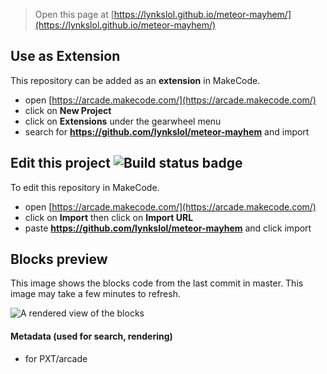  


> Open this page at [https://lynkslol.github.io/meteor-mayhem/](https://lynkslol.github.io/meteor-mayhem/)

## Use as Extension

This repository can be added as an **extension** in MakeCode.

* open [https://arcade.makecode.com/](https://arcade.makecode.com/)
* click on **New Project**
* click on **Extensions** under the gearwheel menu
* search for **https://github.com/lynkslol/meteor-mayhem** and import

## Edit this project ![Build status badge](https://github.com/lynkslol/meteor-mayhem/workflows/MakeCode/badge.svg)

To edit this repository in MakeCode.

* open [https://arcade.makecode.com/](https://arcade.makecode.com/)
* click on **Import** then click on **Import URL**
* paste **https://github.com/lynkslol/meteor-mayhem** and click import

## Blocks preview

This image shows the blocks code from the last commit in master.
This image may take a few minutes to refresh.

![A rendered view of the blocks](https://github.com/lynkslol/meteor-mayhem/raw/master/.github/makecode/blocks.png)

#### Metadata (used for search, rendering)

* for PXT/arcade
<script src="https://makecode.com/gh-pages-embed.js"></script><script>makeCodeRender("{{ site.makecode.home_url }}", "{{ site.github.owner_name }}/{{ site.github.repository_name }}");</script>
